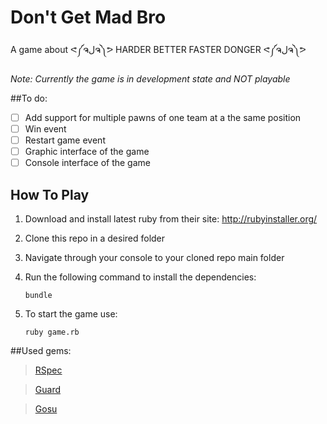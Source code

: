 Don't Get Mad Bro
==============

A game about ᕙ༼ຈلຈ༽ᕗ HARDER BETTER FASTER DONGER ᕙ༼ຈلຈ༽ᕗ

*Note: Currently the game is in development state and NOT playable*

##To do:
* [ ] Add support for multiple pawns of one team at a the same position
* [ ] Win event
* [ ] Restart game event
* [ ] Graphic interface of the game
* [ ] Console interface of the game

## How To Play

1. Download and install latest ruby from their site:
  http://rubyinstaller.org/

2. Clone this repo in a desired folder

3. Navigate through your console to your cloned repo main folder

4. Run the following command to install the dependencies:
	```
	bundle
	```
5. To start the game use:

	```
	ruby game.rb
	```

##Used gems:

> [RSpec](https://github.com/rspec/rspec)

> [Guard](https://github.com/guard/guard)

> [Gosu](http://www.libgosu.org/)
